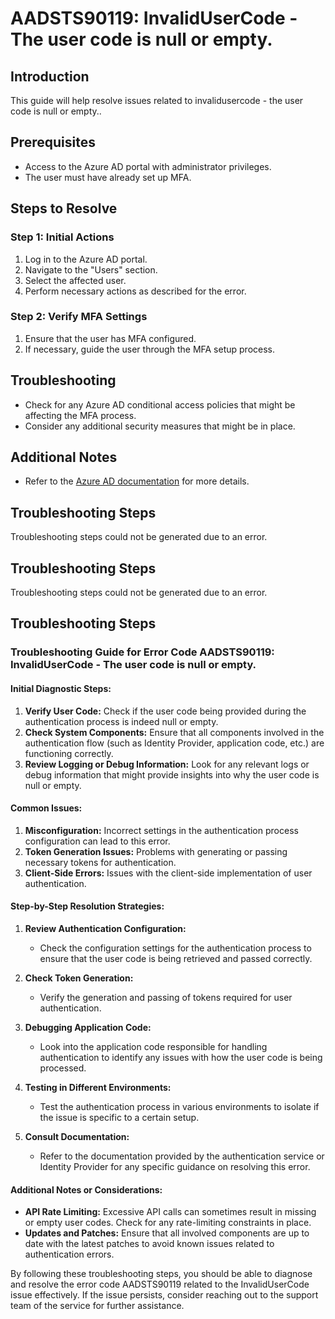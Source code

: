 # AADSTS90119: InvalidUserCode - The user code is null or empty.

## Introduction

This guide will help resolve issues related to invalidusercode - the user code
is null or empty..

## Prerequisites

* Access to the Azure AD portal with administrator privileges.
* The user must have already set up MFA.

## Steps to Resolve

### Step 1: Initial Actions

1. Log in to the Azure AD portal.
2. Navigate to the "Users" section.
3. Select the affected user.
4. Perform necessary actions as described for the error.

### Step 2: Verify MFA Settings

1. Ensure that the user has MFA configured.
2. If necessary, guide the user through the MFA setup process.

## Troubleshooting

* Check for any Azure AD conditional access policies that might be affecting the
  MFA process.
* Consider any additional security measures that might be in place.

## Additional Notes

* Refer to the
  [Azure AD documentation](https://learn.microsoft.com/en-us/azure/active-directory/)
  for more details.

## Troubleshooting Steps

Troubleshooting steps could not be generated due to an error.

## Troubleshooting Steps

Troubleshooting steps could not be generated due to an error.

## Troubleshooting Steps

### Troubleshooting Guide for Error Code AADSTS90119: InvalidUserCode - The user code is null or empty.

#### Initial Diagnostic Steps:

1. **Verify User Code:** Check if the user code being provided during the
   authentication process is indeed null or empty.
2. **Check System Components:** Ensure that all components involved in the
   authentication flow (such as Identity Provider, application code, etc.) are
   functioning correctly.
3. **Review Logging or Debug Information:** Look for any relevant logs or debug
   information that might provide insights into why the user code is null or
   empty.

#### Common Issues:

1. **Misconfiguration:** Incorrect settings in the authentication process
   configuration can lead to this error.
2. **Token Generation Issues:** Problems with generating or passing necessary
   tokens for authentication.
3. **Client-Side Errors:** Issues with the client-side implementation of user
   authentication.

#### Step-by-Step Resolution Strategies:

1. **Review Authentication Configuration:**

   * Check the configuration settings for the authentication process to ensure
     that the user code is being retrieved and passed correctly.

2. **Check Token Generation:**
   * Verify the generation and passing of tokens required for user
     authentication.

3. **Debugging Application Code:**
   * Look into the application code responsible for handling authentication to
     identify any issues with how the user code is being processed.

4. **Testing in Different Environments:**

   * Test the authentication process in various environments to isolate if the
     issue is specific to a certain setup.

5. **Consult Documentation:**
   * Refer to the documentation provided by the authentication service or
     Identity Provider for any specific guidance on resolving this error.

#### Additional Notes or Considerations:

* **API Rate Limiting:** Excessive API calls can sometimes result in missing or
  empty user codes. Check for any rate-limiting constraints in place.
* **Updates and Patches:** Ensure that all involved components are up to date
  with the latest patches to avoid known issues related to authentication
  errors.

By following these troubleshooting steps, you should be able to diagnose and
resolve the error code AADSTS90119 related to the InvalidUserCode issue
effectively. If the issue persists, consider reaching out to the support team of
the service for further assistance.
